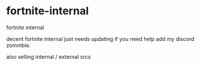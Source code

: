 # fortnite-internal
 fortnite internal

decent fortnite internal just needs updating if you need help add my discord zommbie. 

also selling internal / external srcs
